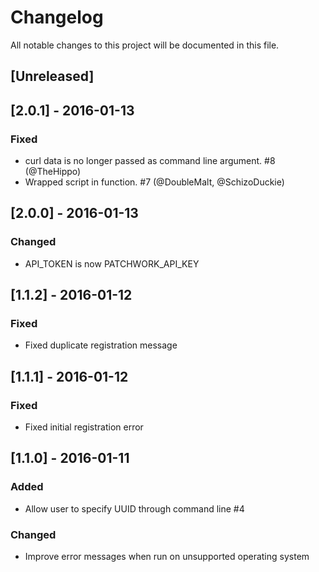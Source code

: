 # Changelog
All notable changes to this project will be documented in this file.

## [Unreleased]

## [2.0.1] - 2016-01-13
### Fixed
- curl data is no longer passed as command line argument. #8 (@TheHippo)
- Wrapped script in function. #7 (@DoubleMalt, @SchizoDuckie)

## [2.0.0] - 2016-01-13
### Changed
- API_TOKEN is now PATCHWORK_API_KEY

## [1.1.2] - 2016-01-12
### Fixed
- Fixed duplicate registration message

## [1.1.1] - 2016-01-12
### Fixed
- Fixed initial registration error

## [1.1.0] - 2016-01-11
### Added
- Allow user to specify UUID through command line #4

### Changed
- Improve error messages when run on unsupported operating system
